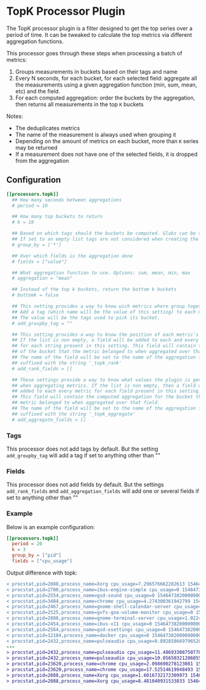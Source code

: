 # TopK Processor Plugin

The TopK processor plugin is a filter designed to get the top series over a period of time. It can be tweaked to calculate the top metrics via different aggregation functions.

This processor goes through these steps when processing a batch of metrics:

1. Groups measurements in buckets based on their tags and name
2. Every N seconds, for each bucket, for each selected field: aggregate all the measurements using a given aggregation function (min, sum, mean, etc) and the field.
3. For each computed aggregation: order the buckets by the aggregation, then returns all measurements in the top `K` buckets

Notes:

* The deduplicates metrics
* The name of the measurement is always used when grouping it
* Depending on the amount of metrics on each  bucket, more than `K` series may be returned
* If a measurement does not have one of the selected fields, it is dropped from the aggregation

## Configuration

```toml
[[processors.topk]]
  ## How many seconds between aggregations
  # period = 10

  ## How many top buckets to return
  # k = 10

  ## Based on which tags should the buckets be computed. Globs can be specified.
  ## If set to an empty list tags are not considered when creating the buckets
  # group_by = ['*']

  ## Over which fields is the aggregation done
  # fields = ["value"]

  ## What aggregation function to use. Options: sum, mean, min, max
  # aggregation = "mean"

  ## Instead of the top k buckets, return the bottom k buckets
  # bottomk = false

  ## This setting provides a way to know wich metrics where group together.
  ## Add a tag (which name will be the value of this setting) to each metric.
  ## The value will be the tags used to pick its bucket.
  # add_groupby_tag = ""

  ## This setting provides a way to know the position of each metric's bucket in the top k
  ## If the list is non empty, a field will be added to each and every metric
  ## for each string present in this setting. This field will contain the ranking
  ## of the bucket that the metric belonged to when aggregated over that field.
  ## The name of the field will be set to the name of the aggregation field,
  ## suffixed with the string '_topk_rank'
  # add_rank_fields = []

  ## These settings provide a way to know what values the plugin is generating
  ## when aggregating metrics. If the list is non empty, then a field will be
  ## added to each every metric for each field present in this setting.
  ## This field will contain the computed aggregation for the bucket that the
  ## metric belonged to when aggregated over that field.
  ## The name of the field will be set to the name of the aggregation field,
  ## suffixed with the string '_topk_aggregate'
  # add_aggregate_fields = []
```

### Tags

This processor does not add tags by default. But the setting `add_groupby_tag` will add a tag if set to anything other than ""

### Fields

This processor does not add fields by default. But the settings `add_rank_fields` and `add_aggregation_fields` will add one or several fields if set to anything other than ""

### Example

Below is an example configuration:

```toml
[[processors.topk]]
  period = 20
  k = 3
  group_by = ["pid"]
  fields = ["cpu_usage"]
```

Output difference with topk:

```diff
< procstat,pid=2088,process_name=Xorg cpu_usage=7.296576662282613 1546473820000000000
< procstat,pid=2780,process_name=ibus-engine-simple cpu_usage=0 1546473820000000000
< procstat,pid=2554,process_name=gsd-sound cpu_usage=0 1546473820000000000
< procstat,pid=3484,process_name=chrome cpu_usage=4.274300361942799 1546473820000000000
< procstat,pid=2467,process_name=gnome-shell-calendar-server cpu_usage=0 1546473820000000000
< procstat,pid=2525,process_name=gvfs-goa-volume-monitor cpu_usage=0 1546473820000000000
< procstat,pid=2888,process_name=gnome-terminal-server cpu_usage=1.0224991500287577 1546473820000000000
< procstat,pid=2454,process_name=ibus-x11 cpu_usage=0 1546473820000000000
< procstat,pid=2564,process_name=gsd-xsettings cpu_usage=0 1546473820000000000
< procstat,pid=12184,process_name=docker cpu_usage=0 1546473820000000000
< procstat,pid=2432,process_name=pulseaudio cpu_usage=9.892858669796528 1546473820000000000
---
> procstat,pid=2432,process_name=pulseaudio cpu_usage=11.486933087507786 1546474120000000000
> procstat,pid=2432,process_name=pulseaudio cpu_usage=10.056503212060552 1546474130000000000
> procstat,pid=23620,process_name=chrome cpu_usage=2.098690278123081 1546474120000000000
> procstat,pid=23620,process_name=chrome cpu_usage=17.52514619948493 1546474130000000000
> procstat,pid=2088,process_name=Xorg cpu_usage=1.6016732172309973 1546474120000000000
> procstat,pid=2088,process_name=Xorg cpu_usage=8.481040931533833 1546474130000000000
```
